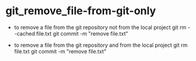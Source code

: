 # git_remove_file-from-git-only

- to remove a file from the git repository not from the local project
    git rm --cached file.txt
    git commit -m "remove file.txt"

- to remove a file from the git repository and from the local project
    git rm file.txt
    git commit -m "remove file.txt"    

